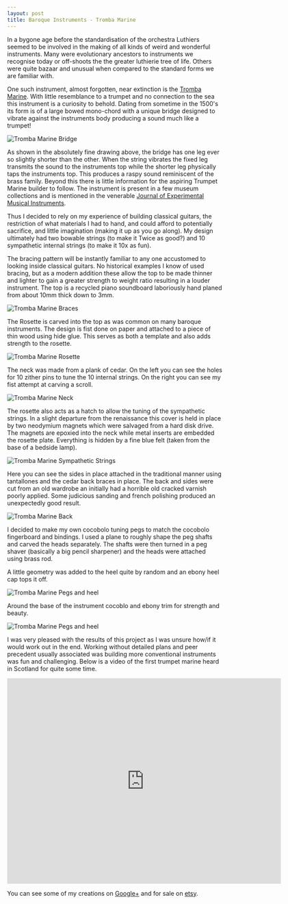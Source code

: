 ```yaml
---
layout: post
title: Baroque Instruments - Tromba Marine
---
```


In a bygone age before the standardisation of the orchestra Luthiers seemed to be involved in the making of all kinds of weird and wonderful instruments. Many were evolutionary ancestors to instruments we recognise today or off-shoots the the greater luthierie tree of life. Others were quite bazaar and unusual when compared to the standard forms we are familiar with.

One such instrument, almost forgotten, near extinction is the [Tromba Marine](http://www.oriscus.com/mi/tm/index.htm). With little resemblance to a trumpet and no connection to the sea this instrument is a curiosity to behold. Dating from sometime in the 1500's its form is of a large bowed mono-chord with a unique bridge designed to vibrate against the instruments body producing a sound much like a trumpet!

![Tromba Marine Bridge](/img/tromba_bridge.jpg)

As shown in the absolutely fine drawing above, the bridge has one leg ever so slightly shorter than the other. When the string vibrates the fixed leg transmits the sound to the instruments top while the shorter leg physically taps the instruments top. This produces a raspy sound reminiscent of the brass family. Beyond this there is little information for the aspiring Trumpet Marine builder to follow. The instrument is present in a few museum collections and is mentioned in the venerable [Journal of Experimental Musical Instruments](http://windworld.com/features/back-issues/).

Thus I decided to rely on my experience of building classical guitars, the restriction of what materials I had to hand, and could afford to potentially sacrifice, and little imagination (making it up as you go along). My design ultimately had two bowable strings (to make it Twice as good?) and 10 sympathetic internal strings (to make it 10x as fun).

The bracing pattern will be instantly familiar to any one accustomed to looking inside classical guitars. No historical examples I know of used bracing, but as a modern addition these allow the top to be made thinner and lighter to gain a greater strength to weight ratio resulting in a louder instrument. The top is a recycled piano soundboard laboriously hand planed from about 10mm thick down to 3mm.

![Tromba Marine Braces](/img/tm-braces.jpg)

The Rosette is carved into the top as was common on many baroque instruments. The design is fist done on paper and attached to a piece of thin wood using hide glue. This serves as both a template and also adds strength to the rosette.

![Tromba Marine Rosette](/img/tm-rosette.jpg)

The neck was made from a plank of cedar. On the left you can see the holes for 10 zither pins to tune the 10 internal strings. On the right you can see my fist attempt at carving a scroll.

![Tromba Marine Neck](/img/tm-neck.jpg)

The rosette also acts as a hatch to allow the tuning of the sympathetic strings. In a slight departure from the renaissance this cover is held in place by two neodymium magnets which were salvaged from a hard disk drive. The magnets are epoxied into the neck while metal inserts are embedded the rosette plate. Everything is hidden by a fine blue felt (taken from the base of a bedside lamp).

![Tromba Marine Sympathetic Strings](/img/tm-int.jpg)

Here you can see the sides in place attached in the traditional manner using tantallones and the cedar back braces in place. The back and sides were cut from an old wardrobe an initially had a horrible old cracked varnish poorly applied. Some judicious sanding and french polishing produced an unexpectedly good result. 

![Tromba Marine Back](/img/tm-back.jpg)

I decided to make my own cocobolo tuning pegs to match the cocobolo fingerboard and bindings. I used a plane to roughly shape the peg shafts and carved the heads separately. The shafts were then turned in a peg shaver (basically a big pencil sharpener) and the heads were attached using brass rod.

A little geometry was added to the heel quite by random and an ebony heel cap tops it off.

![Tromba Marine Pegs and heel](/img/tm-heel.jpg)

Around the base of the instrument cocoblo and ebony trim for strength and beauty.

![Tromba Marine Pegs and heel](/img/tm-inside.jpg)

I was very pleased with the results of this project as I was unsure how/if it would work out in the end. Working without detailed plans and peer precedent usually associated was building more conventional instruments was fun and challenging. Below is a video of the first trumpet marine heard in Scotland for quite some time.

<iframe width="640" height="480"
	src="http://www.youtube.com/embed/sAAl7v7PsVs" frameborder="0" allowfullscreen="allowfullscreen"> 
</iframe>

You can see some of my creations on [Google+](https://plus.google.com/u/0/108624488609783583375/posts) and for sale on [etsy](https://www.etsy.com/uk/shop/Soundcraft?ref=hdr_shop_menu).
